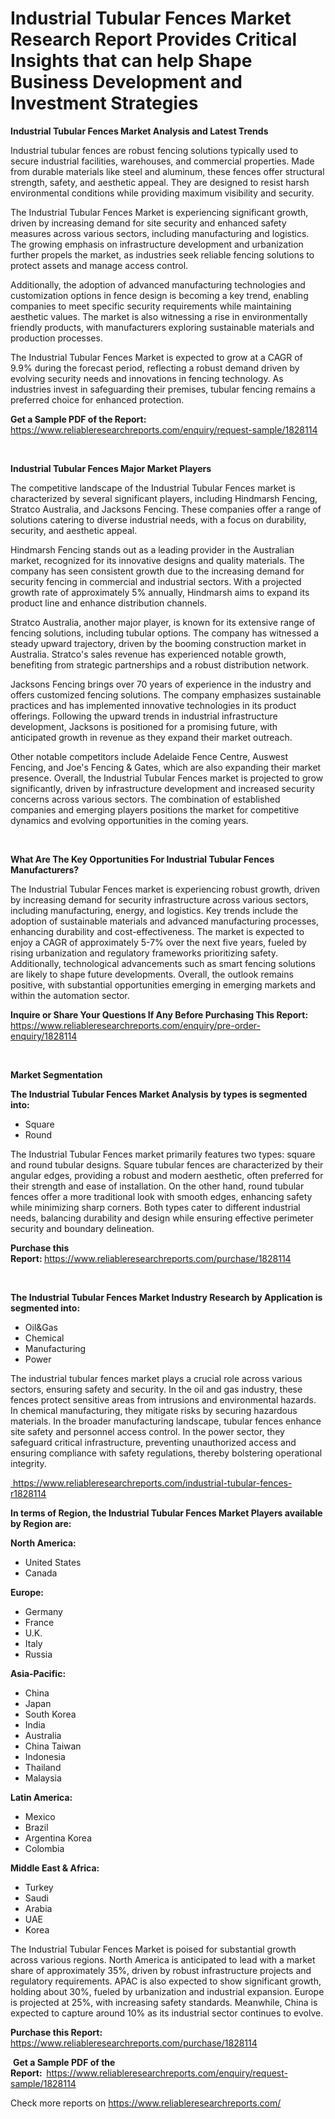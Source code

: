 <p><h1>Industrial Tubular Fences Market Research Report Provides Critical Insights that can help Shape Business Development and Investment Strategies</h1></p><p><strong>Industrial Tubular Fences Market Analysis and Latest Trends</strong></p>
<p><p>Industrial tubular fences are robust fencing solutions typically used to secure industrial facilities, warehouses, and commercial properties. Made from durable materials like steel and aluminum, these fences offer structural strength, safety, and aesthetic appeal. They are designed to resist harsh environmental conditions while providing maximum visibility and security.</p><p>The Industrial Tubular Fences Market is experiencing significant growth, driven by increasing demand for site security and enhanced safety measures across various sectors, including manufacturing and logistics. The growing emphasis on infrastructure development and urbanization further propels the market, as industries seek reliable fencing solutions to protect assets and manage access control.</p><p>Additionally, the adoption of advanced manufacturing technologies and customization options in fence design is becoming a key trend, enabling companies to meet specific security requirements while maintaining aesthetic values. The market is also witnessing a rise in environmentally friendly products, with manufacturers exploring sustainable materials and production processes.</p><p>The Industrial Tubular Fences Market is expected to grow at a CAGR of 9.9% during the forecast period, reflecting a robust demand driven by evolving security needs and innovations in fencing technology. As industries invest in safeguarding their premises, tubular fencing remains a preferred choice for enhanced protection.</p></p>
<p><strong>Get a Sample PDF of the Report:&nbsp;</strong> <a href="https://www.reliableresearchreports.com/enquiry/request-sample/1828114?utm_campaign=2253&utm_medium=2&utm_source=Github&utm_content=ia&utm_term=12042025&utm_id=industrial-tubular-fences">https://www.reliableresearchreports.com/enquiry/request-sample/1828114</a></p>
<p>&nbsp;</p>
<p><strong>Industrial Tubular Fences Major Market Players</strong></p>
<p><p>The competitive landscape of the Industrial Tubular Fences market is characterized by several significant players, including Hindmarsh Fencing, Stratco Australia, and Jacksons Fencing. These companies offer a range of solutions catering to diverse industrial needs, with a focus on durability, security, and aesthetic appeal.</p><p>Hindmarsh Fencing stands out as a leading provider in the Australian market, recognized for its innovative designs and quality materials. The company has seen consistent growth due to the increasing demand for security fencing in commercial and industrial sectors. With a projected growth rate of approximately 5% annually, Hindmarsh aims to expand its product line and enhance distribution channels.</p><p>Stratco Australia, another major player, is known for its extensive range of fencing solutions, including tubular options. The company has witnessed a steady upward trajectory, driven by the booming construction market in Australia. Stratco's sales revenue has experienced notable growth, benefiting from strategic partnerships and a robust distribution network.</p><p>Jacksons Fencing brings over 70 years of experience in the industry and offers customized fencing solutions. The company emphasizes sustainable practices and has implemented innovative technologies in its product offerings. Following the upward trends in industrial infrastructure development, Jacksons is positioned for a promising future, with anticipated growth in revenue as they expand their market outreach.</p><p>Other notable competitors include Adelaide Fence Centre, Auswest Fencing, and Joe's Fencing & Gates, which are also expanding their market presence. Overall, the Industrial Tubular Fences market is projected to grow significantly, driven by infrastructure development and increased security concerns across various sectors. The combination of established companies and emerging players positions the market for competitive dynamics and evolving opportunities in the coming years.</p></p>
<p>&nbsp;</p>
<p><strong>What Are The Key Opportunities For Industrial Tubular Fences Manufacturers?</strong></p>
<p><p>The Industrial Tubular Fences market is experiencing robust growth, driven by increasing demand for security infrastructure across various sectors, including manufacturing, energy, and logistics. Key trends include the adoption of sustainable materials and advanced manufacturing processes, enhancing durability and cost-effectiveness. The market is expected to enjoy a CAGR of approximately 5-7% over the next five years, fueled by rising urbanization and regulatory frameworks prioritizing safety. Additionally, technological advancements such as smart fencing solutions are likely to shape future developments. Overall, the outlook remains positive, with substantial opportunities emerging in emerging markets and within the automation sector.</p></p>
<p><strong>Inquire or Share Your Questions If Any Before Purchasing This Report:</strong> <a href="https://www.reliableresearchreports.com/enquiry/pre-order-enquiry/1828114?utm_campaign=2253&utm_medium=2&utm_source=Github&utm_content=ia&utm_term=12042025&utm_id=industrial-tubular-fences">https://www.reliableresearchreports.com/enquiry/pre-order-enquiry/1828114</a></p>
<p>&nbsp;</p>
<p><strong>Market Segmentation</strong></p>
<p><strong>The Industrial Tubular Fences Market Analysis by types is segmented into:</strong></p>
<p><ul><li>Square</li><li>Round</li></ul></p>
<p><p>The Industrial Tubular Fences market primarily features two types: square and round tubular designs. Square tubular fences are characterized by their angular edges, providing a robust and modern aesthetic, often preferred for their strength and ease of installation. On the other hand, round tubular fences offer a more traditional look with smooth edges, enhancing safety while minimizing sharp corners. Both types cater to different industrial needs, balancing durability and design while ensuring effective perimeter security and boundary delineation.</p></p>
<p><strong>Purchase this Report:&nbsp;</strong><a href="https://www.reliableresearchreports.com/purchase/1828114?utm_campaign=2253&utm_medium=2&utm_source=Github&utm_content=ia&utm_term=12042025&utm_id=industrial-tubular-fences">https://www.reliableresearchreports.com/purchase/1828114</a></p>
<p>&nbsp;</p>
<p><strong>The Industrial Tubular Fences Market Industry Research by Application is segmented into:</strong></p>
<p><ul><li>Oil&Gas</li><li>Chemical</li><li>Manufacturing</li><li>Power</li></ul></p>
<p><p>The industrial tubular fences market plays a crucial role across various sectors, ensuring safety and security. In the oil and gas industry, these fences protect sensitive areas from intrusions and environmental hazards. In chemical manufacturing, they mitigate risks by securing hazardous materials. In the broader manufacturing landscape, tubular fences enhance site safety and personnel access control. In the power sector, they safeguard critical infrastructure, preventing unauthorized access and ensuring compliance with safety regulations, thereby bolstering operational integrity.</p></p>
<p><a href="https://www.reliableresearchreports.com/industrial-tubular-fences-r1828114?utm_campaign=2253&utm_medium=2&utm_source=Github&utm_content=ia&utm_term=12042025&utm_id=industrial-tubular-fences">&nbsp;https://www.reliableresearchreports.com/industrial-tubular-fences-r1828114</a></p>
<p><strong>In terms of Region, the Industrial Tubular Fences Market Players available by Region are:</strong></p>
<p>
    <p> <strong> North America: </strong>
        <ul>
            <li>United States</li>
            <li>Canada</li>
        </ul>
        </p> 
    <p> <strong> Europe: </strong>
        <ul>
            <li>Germany</li>
            <li>France</li>
            <li>U.K.</li>
            <li>Italy</li>
            <li>Russia</li>
        </ul>
        </p> 
    <p> <strong> Asia-Pacific: </strong>
        <ul>
            <li>China</li>
            <li>Japan</li>
            <li>South Korea</li>
            <li>India</li>
            <li>Australia</li>
            <li>China Taiwan</li>
            <li>Indonesia</li>
            <li>Thailand</li>
            <li>Malaysia</li>
        </ul>
        </p> 
    <p> <strong> Latin America: </strong>
        <ul>
            <li>Mexico</li>
            <li>Brazil</li>
            <li>Argentina Korea</li>
            <li>Colombia</li>
        </ul>
        </p> 
    <p> <strong> Middle East & Africa: </strong>
        <ul>
            <li>Turkey</li>
            <li>Saudi</li>
            <li>Arabia</li>
            <li>UAE</li>
            <li>Korea</li>
        </ul>
    </p>
    </p>
<p><p>The Industrial Tubular Fences Market is poised for substantial growth across various regions. North America is anticipated to lead with a market share of approximately 35%, driven by robust infrastructure projects and regulatory requirements. APAC is also expected to show significant growth, holding about 30%, fueled by urbanization and industrial expansion. Europe is projected at 25%, with increasing safety standards. Meanwhile, China is expected to capture around 10% as its industrial sector continues to evolve.</p></p>
<p><strong>Purchase this Report: </strong><a href="https://www.reliableresearchreports.com/purchase/1828114?utm_campaign=2253&utm_medium=2&utm_source=Github&utm_content=ia&utm_term=12042025&utm_id=industrial-tubular-fences">https://www.reliableresearchreports.com/purchase/1828114</a></p>
<p>&nbsp;<strong>Get a Sample PDF of the Report:&nbsp;&nbsp;</strong><a href="https://www.reliableresearchreports.com/enquiry/request-sample/1828114?utm_campaign=2253&utm_medium=2&utm_source=Github&utm_content=ia&utm_term=12042025&utm_id=industrial-tubular-fences">https://www.reliableresearchreports.com/enquiry/request-sample/1828114</a></p>
<p><strong></strong></p>
<p>Check more reports on <a href="https://www.reliableresearchreports.com/?utm_campaign=2253&utm_medium=2&utm_source=Github&utm_content=ia&utm_term=12042025&utm_id=industrial-tubular-fences">https://www.reliableresearchreports.com/</a></p>
